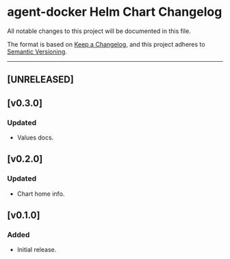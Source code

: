 # agent-docker Helm Chart Changelog

All notable changes to this project will be documented in this file.

The format is based on [Keep a Changelog](https://keepachangelog.com/en/1.0.0/),
and this project adheres to [Semantic Versioning](https://semver.org/spec/v2.0.0.html).

---

## [UNRELEASED]

## [v0.3.0]

### Updated
- Values docs.

## [v0.2.0]

### Updated
- Chart home info.

## [v0.1.0]

### Added
- Initial release.
